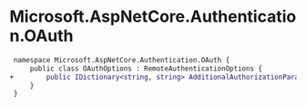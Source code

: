 # Microsoft.AspNetCore.Authentication.OAuth

``` diff
 namespace Microsoft.AspNetCore.Authentication.OAuth {
     public class OAuthOptions : RemoteAuthenticationOptions {
+        public IDictionary<string, string> AdditionalAuthorizationParameters { get; }
     }
 }
```

